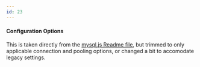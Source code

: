 ```yaml
---
id: 23
---
```


#### Configuration Options

This is taken directly from the [mysql.js Readme file](https://github.com/mysqljs/mysql#connection-options), but trimmed to only applicable connection and pooling options, or changed a bit to accomodate legacy settings. 

